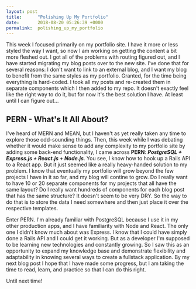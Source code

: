 ```yaml
---
layout: post
title:      "Polishing Up My Portfolio"
date:       2018-08-20 05:26:39 +0000
permalink:  polishing_up_my_portfolio
---
```



This week I focused primarily on my portfolio site. I have it more or less styled the way I want, so now I am working on getting the content a bit more fleshed out. I got all of the problems with routing figured out, and I have started migrating my blog posts over to the new site. I've done that for several reasons: I don't want to link to an external blog, and I want my blog to benefit from the same styles as my portfolio. Granted, for the time being everything is hard-coded. I took all my posts and re-created them in separate components which I then added to my repo. It doesn't exactly feel like the right way to do it, but for now it's the best solution I have. At least until I can figure out...

## PERN - What's It All About?
I've heard of MERN and MEAN, but I haven't as yet really taken any time to explore those odd-sounding things. Then, this week while I was debating whether it would make sense to add any complexity to my portfolio site by adding some back-end functionality, I came across **PERN**: ***PostgreSQL + Express.js + React.js + Node.js***. You see, I know how to hook up a Rails API to a React app. But it just seemed like a really heavy-handed solution to my problem. I know that eventually my portfolio will grow beyond the few projects I have in it so far, and my blog will contine to grow. Do I really want to have 10 or 20 separate components for my projects that all have the same layout? Do I really want hundreds of components for each blog post that has the same structure? It doesn't seem to be very DRY. So the way to do that is to store the data I need somewhere and then just place it over the respective templates. 

Enter PERN. I'm already familiar with PostgreSQL because I use it in my other production apps, and I have familiarity with Node and React. The only one I didn't know much about was Express. I know that I could have simply done a Rails API and I could get it working. But as a developer I'm supposed to be learning new technologies and constantly growing. So I saw this as an opportunity to expand my knowledge base and demonstrate flexibility and adaptability in knowing several ways to create a fullstack application. By my next blog post I hope that I have made some progress, but I am taking the time to read, learn, and practice so that I can do this right. 

Until next time!
